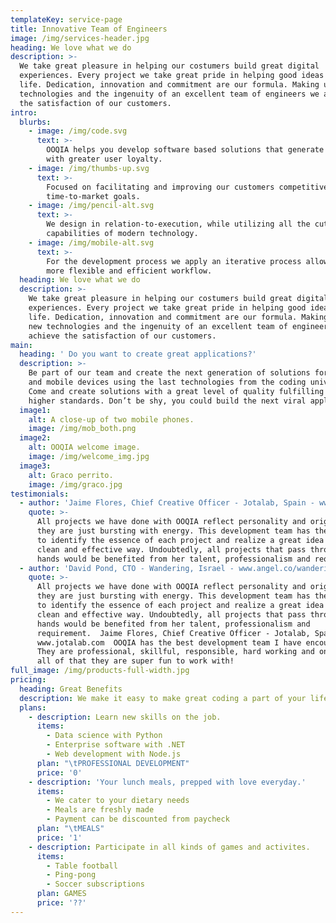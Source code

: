 ```yaml
---
templateKey: service-page
title: Innovative Team of Engineers
image: /img/services-header.jpg
heading: We love what we do
description: >-
  We take great pleasure in helping our costumers build great digital
  experiences. Every project we take great pride in helping good ideas come to
  life. Dedication, innovation and commitment are our formula. Making use of new
  technologies and the ingenuity of an excellent team of engineers we achieve
  the satisfaction of our customers.
intro:
  blurbs:
    - image: /img/code.svg
      text: >-
        OOQIA helps you develop software based solutions that generate value
        with greater user loyalty.
    - image: /img/thumbs-up.svg
      text: >-
        Focused on facilitating and improving our customers competitiveness and
        time-to-market goals.
    - image: /img/pencil-alt.svg
      text: >-
        We design in relation-to-execution, while utilizing all the cutting edge
        capabilities of modern technology.
    - image: /img/mobile-alt.svg
      text: >-
        For the development process we apply an iterative process allowing for a
        more flexible and efficient workflow.
  heading: We love what we do
  description: >-
    We take great pleasure in helping our costumers build great digital
    experiences. Every project we take great pride in helping good ideas come to
    life. Dedication, innovation and commitment are our formula. Making use of
    new technologies and the ingenuity of an excellent team of engineers we
    achieve the satisfaction of our customers.
main:
  heading: ' Do you want to create great applications?'
  description: >-
    Be part of our team and create the next generation of solutions for the web
    and mobile devices using the last technologies from the coding universe.
    Come and create solutions with a great level of quality fulfilling the
    higher standards. Don’t be shy, you could build the next viral application.
  image1:
    alt: A close-up of two mobile phones.
    image: /img/mob_both.png
  image2:
    alt: OOQIA welcome image.
    image: /img/welcome_img.jpg
  image3:
    alt: Graco perrito.
    image: /img/graco.jpg
testimonials:
  - author: 'Jaime Flores, Chief Creative Officer - Jotalab, Spain - www.jotalab.com'
    quote: >-
      All projects we have done with OOQIA reflect personality and originality,
      they are just bursting with energy. This development team has the ability
      to identify the essence of each project and realize a great idea in a
      clean and effective way. Undoubtedly, all projects that pass through their
      hands would be benefited from her talent, professionalism and requirement.
  - author: 'David Pond, CTO - Wandering, Israel - www.angel.co/wandering'
    quote: >-
      All projects we have done with OOQIA reflect personality and originality,
      they are just bursting with energy. This development team has the ability
      to identify the essence of each project and realize a great idea in a
      clean and effective way. Undoubtedly, all projects that pass through their
      hands would be benefited from her talent, professionalism and
      requirement.  Jaime Flores, Chief Creative Officer - Jotalab, Spain -
      www.jotalab.com  OOQIA has the best development team I have encountered.
      They are professional, skillful, responsible, hard working and on top of
      all of that they are super fun to work with!
full_image: /img/products-full-width.jpg
pricing:
  heading: Great Benefits
  description: We make it easy to make great coding a part of your life.
  plans:
    - description: Learn new skills on the job.
      items:
        - Data science with Python
        - Enterprise software with .NET
        - Web development with Node.js
      plan: "\tPROFESSIONAL DEVELOPMENT"
      price: '0'
    - description: 'Your lunch meals, prepped with love everyday.'
      items:
        - We cater to your dietary needs
        - Meals are freshly made
        - Payment can be discounted from paycheck
      plan: "\tMEALS"
      price: '1'
    - description: Participate in all kinds of games and activites.
      items:
        - Table football
        - Ping-pong
        - Soccer subscriptions
      plan: GAMES
      price: '??'
---
```


